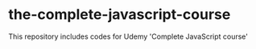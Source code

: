 # the-complete-javascript-course
This repository includes codes for Udemy 'Complete JavaScript course'
